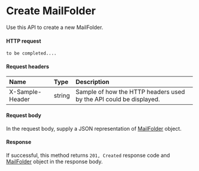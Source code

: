 # Create MailFolder

Use this API to create a new MailFolder.
#### HTTP request
```http
to be completed....
```
#### Request headers
| Name       | Type | Description|
|:---------------|:--------|:----------|
| X-Sample-Header  | string  | Sample of how the HTTP headers used by the API could be displayed.|

#### Request body
In the request body, supply a JSON representation of [MailFolder]('../api/mailfolder.md') object.


#### Response
If successful, this method returns `201, Created` response code and [MailFolder](../resources/mailfolder.md) object in the response body.
